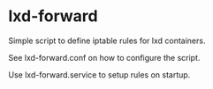 # lxd-forward
Simple script to define iptable rules for lxd containers.

See lxd-forward.conf on how to configure the script.

Use lxd-forward.service to setup rules on startup.

